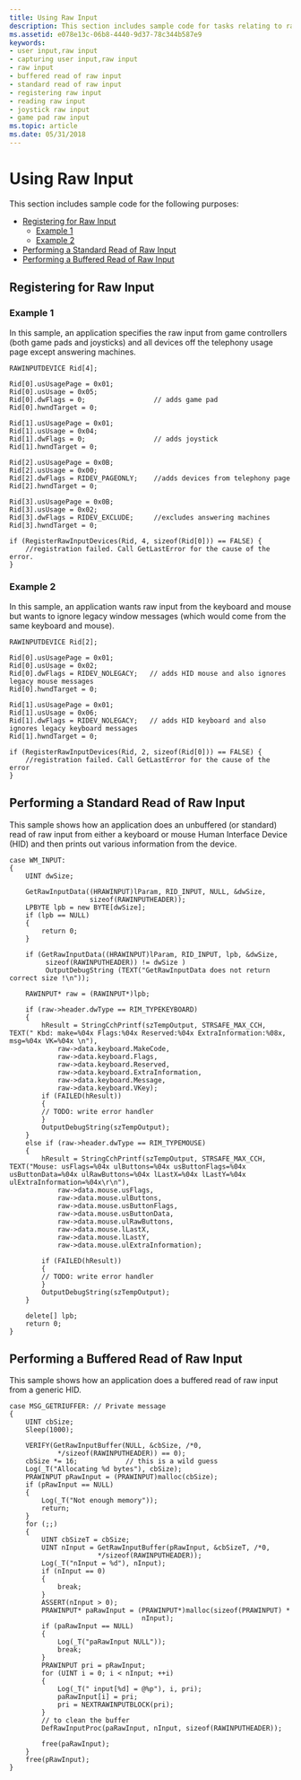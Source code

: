 ```yaml
---
title: Using Raw Input
description: This section includes sample code for tasks relating to raw input.
ms.assetid: e078e13c-06b8-4440-9d37-78c344b587e9
keywords:
- user input,raw input
- capturing user input,raw input
- raw input
- buffered read of raw input
- standard read of raw input
- registering raw input
- reading raw input
- joystick raw input
- game pad raw input
ms.topic: article
ms.date: 05/31/2018
---
```


# Using Raw Input

This section includes sample code for the following purposes:

-   [Registering for Raw Input](#registering-for-raw-input)
    -   [Example 1](#example-1)
    -   [Example 2](#example-2)
-   [Performing a Standard Read of Raw Input](#performing-a-standard-read-of-raw-input)
-   [Performing a Buffered Read of Raw Input](#performing-a-buffered-read-of-raw-input)

## Registering for Raw Input

### Example 1

In this sample, an application specifies the raw input from game controllers (both game pads and joysticks) and all devices off the telephony usage page except answering machines.


```
RAWINPUTDEVICE Rid[4];
        
Rid[0].usUsagePage = 0x01; 
Rid[0].usUsage = 0x05; 
Rid[0].dwFlags = 0;                 // adds game pad
Rid[0].hwndTarget = 0;

Rid[1].usUsagePage = 0x01; 
Rid[1].usUsage = 0x04; 
Rid[1].dwFlags = 0;                 // adds joystick
Rid[1].hwndTarget = 0;

Rid[2].usUsagePage = 0x0B; 
Rid[2].usUsage = 0x00; 
Rid[2].dwFlags = RIDEV_PAGEONLY;    //adds devices from telephony page
Rid[2].hwndTarget = 0;

Rid[3].usUsagePage = 0x0B; 
Rid[3].usUsage = 0x02; 
Rid[3].dwFlags = RIDEV_EXCLUDE;     //excludes answering machines
Rid[3].hwndTarget = 0;

if (RegisterRawInputDevices(Rid, 4, sizeof(Rid[0])) == FALSE) {
    //registration failed. Call GetLastError for the cause of the error.
}
```



### Example 2

In this sample, an application wants raw input from the keyboard and mouse but wants to ignore legacy window messages (which would come from the same keyboard and mouse).


```
RAWINPUTDEVICE Rid[2];
        
Rid[0].usUsagePage = 0x01; 
Rid[0].usUsage = 0x02; 
Rid[0].dwFlags = RIDEV_NOLEGACY;   // adds HID mouse and also ignores legacy mouse messages
Rid[0].hwndTarget = 0;

Rid[1].usUsagePage = 0x01; 
Rid[1].usUsage = 0x06; 
Rid[1].dwFlags = RIDEV_NOLEGACY;   // adds HID keyboard and also ignores legacy keyboard messages
Rid[1].hwndTarget = 0;

if (RegisterRawInputDevices(Rid, 2, sizeof(Rid[0])) == FALSE) {
    //registration failed. Call GetLastError for the cause of the error
}
```



## Performing a Standard Read of Raw Input

This sample shows how an application does an unbuffered (or standard) read of raw input from either a keyboard or mouse Human Interface Device (HID) and then prints out various information from the device.


```
case WM_INPUT: 
{
    UINT dwSize;

    GetRawInputData((HRAWINPUT)lParam, RID_INPUT, NULL, &dwSize, 
                    sizeof(RAWINPUTHEADER));
    LPBYTE lpb = new BYTE[dwSize];
    if (lpb == NULL) 
    {
        return 0;
    } 

    if (GetRawInputData((HRAWINPUT)lParam, RID_INPUT, lpb, &dwSize, 
         sizeof(RAWINPUTHEADER)) != dwSize )
         OutputDebugString (TEXT("GetRawInputData does not return correct size !\n")); 

    RAWINPUT* raw = (RAWINPUT*)lpb;

    if (raw->header.dwType == RIM_TYPEKEYBOARD) 
    {
        hResult = StringCchPrintf(szTempOutput, STRSAFE_MAX_CCH, TEXT(" Kbd: make=%04x Flags:%04x Reserved:%04x ExtraInformation:%08x, msg=%04x VK=%04x \n"), 
            raw->data.keyboard.MakeCode, 
            raw->data.keyboard.Flags, 
            raw->data.keyboard.Reserved, 
            raw->data.keyboard.ExtraInformation, 
            raw->data.keyboard.Message, 
            raw->data.keyboard.VKey);
        if (FAILED(hResult))
        {
        // TODO: write error handler
        }
        OutputDebugString(szTempOutput);
    }
    else if (raw->header.dwType == RIM_TYPEMOUSE) 
    {
        hResult = StringCchPrintf(szTempOutput, STRSAFE_MAX_CCH, TEXT("Mouse: usFlags=%04x ulButtons=%04x usButtonFlags=%04x usButtonData=%04x ulRawButtons=%04x lLastX=%04x lLastY=%04x ulExtraInformation=%04x\r\n"), 
            raw->data.mouse.usFlags, 
            raw->data.mouse.ulButtons, 
            raw->data.mouse.usButtonFlags, 
            raw->data.mouse.usButtonData, 
            raw->data.mouse.ulRawButtons, 
            raw->data.mouse.lLastX, 
            raw->data.mouse.lLastY, 
            raw->data.mouse.ulExtraInformation);

        if (FAILED(hResult))
        {
        // TODO: write error handler
        }
        OutputDebugString(szTempOutput);
    } 

    delete[] lpb; 
    return 0;
} 
```



## Performing a Buffered Read of Raw Input

This sample shows how an application does a buffered read of raw input from a generic HID.


```
case MSG_GETRIUFFER: // Private message
{
    UINT cbSize; 
    Sleep(1000); 

    VERIFY(GetRawInputBuffer(NULL, &cbSize, /*0, 
            */sizeof(RAWINPUTHEADER)) == 0);
    cbSize *= 16;            // this is a wild guess
    Log(_T("Allocating %d bytes"), cbSize); 
    PRAWINPUT pRawInput = (PRAWINPUT)malloc(cbSize); 
    if (pRawInput == NULL) 
    {
        Log(_T("Not enough memory"));
        return; 
    } 
    for (;;) 
    {
        UINT cbSizeT = cbSize;
        UINT nInput = GetRawInputBuffer(pRawInput, &cbSizeT, /*0, 
                      */sizeof(RAWINPUTHEADER));
        Log(_T("nInput = %d"), nInput);
        if (nInput == 0) 
        {
            break;
        }
        ASSERT(nInput > 0);
        PRAWINPUT* paRawInput = (PRAWINPUT*)malloc(sizeof(PRAWINPUT) * 
                                 nInput);
        if (paRawInput == NULL) 
        {
            Log(_T("paRawInput NULL"));
            break; 
        } 
        PRAWINPUT pri = pRawInput;
        for (UINT i = 0; i < nInput; ++i) 
        { 
            Log(_T(" input[%d] = @%p"), i, pri);
            paRawInput[i] = pri;
            pri = NEXTRAWINPUTBLOCK(pri);
        }
        // to clean the buffer
        DefRawInputProc(paRawInput, nInput, sizeof(RAWINPUTHEADER)); 
        
        free(paRawInput);
    }
    free(pRawInput);
} 
```



 

 




